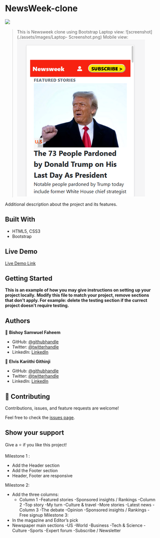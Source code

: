 # NewsWeek-clone
![](https://img.shields.io/badge/Microverse-blueviolet)

> This is Newsweek clone using Bootstrap
Laptop view:
![screenshot](./assets/images/Laptop- Screenshot.png)
Mobile view:
![screenshot](./assets/images/Mobile-Screenshot.png)

Additional description about the project and its features.

## Built With

- HTML5, CSS3
- Bootstrap

## Live Demo

[Live Demo Link](https://bishoy-samwel.github.io/NewsWeek-clone/)


## Getting Started

**This is an example of how you may give instructions on setting up your project locally.**
**Modify this file to match your project, remove sections that don't apply. For example: delete the testing section if the currect project doesn't require testing.**


## Authors

👤 **Bishoy Samwuel Faheem**

- GitHub: [@githubhandle](https://github.com/Bishoy-Samwel)
- Twitter: [@twitterhandle](https://twitter.com/twitterhandle)
- LinkedIn: [LinkedIn](https://www.linkedin.com/in/bishoy-samwuel-ss/)

👤 **Elvis Kariithi Githinji**

- GitHub: [@githubhandle](https://github.com/karvel-code)
- Twitter: [@twitterhandle](https://twitter.com/twitterhandle)
- LinkedIn: [LinkedIn](https://www.linkedin.com/in/elvis-kariithi-b6b5b31b6/)

## 🤝 Contributing

Contributions, issues, and feature requests are welcome!

Feel free to check the [issues page](issues/).

## Show your support

Give a ⭐️ if you like this project!








Milestone 1 :
- Add the Header section
- Add the Footer section
- Header, Footer are responsive

Milestone 2:
- Add the three columns:
    -  Column 1
        -Featured stories
        -Sponsored insights / Rankings
    -Column 2
        -Top story
        -My turn
        -Culture & travel
        -More stories
        -Latest news
    -Column 3
        -The debate
        -Opinion
        -Sponsored insights / Rankings
        -Free signup
Milestone 3:
-   In the magazine and Editor’s pick
-   Newspaper main sections
        -US
        -World
        -Business
        -Tech & Science
        -Culture
        -Sports
        -Expert forum
        -Subscribe / Newsletter


